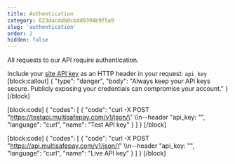 ```yaml
---
title: Authentication
category: 623dacddb0cbdd0394b9f5a9
slug: 'authentication'
order: 2
hidden: false
---
```


All requests to our API require authentication. 

Include your [site API key](https://docs.multisafepay.com/account/site-id-api-key-secure-code/) as an HTTP header in your request: `api_key`
[block:callout]
{
  "type": "danger",
  "body": "Always keep your API keys secure. Publicly exposing your credentials can compromise your account."
}
[/block]

<!-- markdown-link-check-disable -->
[block:code]
{
  "codes": [
    {
      "code": "curl -X POST \"https://testapi.multisafepay.com/v1/json/\" \\\n--header \"api_key: <your-test-API-key>\"",
      "language": "curl",
      "name": "Test API key"
    }
  ]
}
[/block]

[block:code]
{
  "codes": [
    {
      "code": "curl -X POST \"https://api.multisafepay.com/v1/json/\" \\\n--header \"api_key: <your-API-key>\"",
      "language": "curl",
      "name": "Live API key"
    }
  ]
}
[/block]
<!-- markdown-link-check-enable-->
